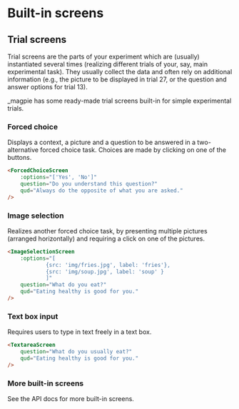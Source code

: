 # Built-in screens

## Trial screens
Trial screens are the parts of your experiment which are (usually) instantiated several times (realizing different
trials of your, say, main experimental task). They usually collect the data and often rely on
additional information (e.g., the picture to be displayed in trial 27, or the question and answer
options for trial 13).

_magpie has some ready-made trial screens built-in for simple experimental trials.

### Forced choice
Displays a context, a picture and a question to be answered in a two-alternative forced choice task.
Choices are made by clicking on one of the buttons.

```html
<ForcedChoiceScreen
    :options="['Yes', 'No']"
    question="Do you understand this question?"
    qud="Always do the opposite of what you are asked."
/>
```

### Image selection
Realizes another forced choice task, by presenting multiple pictures (arranged horizontally) and
requiring a click on one of the pictures.

```html
<ImageSelectionScreen
    :options="[
            {src: 'img/fries.jpg', label: 'fries'},
            {src: 'img/soup.jpg', label: 'soup' }
            ]"
    question="What do you eat?"
    qud="Eating healthy is good for you."
/>
```

### Text box input
Requires users to type in text freely in a text box.
```html
<TextareaScreen
    question="What do you usually eat?"
    qud="Eating healthy is good for you."
/>
```

### More built-in screens
See the API docs for more built-in screens.
